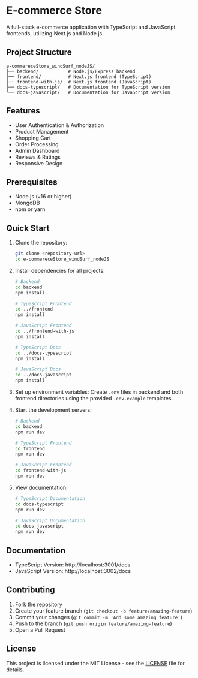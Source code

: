 # E-commerce Store

A full-stack e-commerce application with TypeScript and JavaScript frontends, utilizing Next.js and Node.js.

## Project Structure

```
e-commereceStore_windSurf_nodeJS/
├── backend/           # Node.js/Express backend
├── frontend/          # Next.js frontend (TypeScript)
├── frontend-with-js/  # Next.js frontend (JavaScript)
├── docs-typescript/   # Documentation for TypeScript version
└── docs-javascript/   # Documentation for JavaScript version
```

## Features

- User Authentication & Authorization
- Product Management
- Shopping Cart
- Order Processing
- Admin Dashboard
- Reviews & Ratings
- Responsive Design

## Prerequisites

- Node.js (v16 or higher)
- MongoDB
- npm or yarn

## Quick Start

1. Clone the repository:
   ```bash
   git clone <repository-url>
   cd e-commereceStore_windSurf_nodeJS
   ```

2. Install dependencies for all projects:
   ```bash
   # Backend
   cd backend
   npm install

   # TypeScript Frontend
   cd ../frontend
   npm install

   # JavaScript Frontend
   cd ../frontend-with-js
   npm install

   # TypeScript Docs
   cd ../docs-typescript
   npm install

   # JavaScript Docs
   cd ../docs-javascript
   npm install
   ```

3. Set up environment variables:
   Create `.env` files in backend and both frontend directories using the provided `.env.example` templates.

4. Start the development servers:

   ```bash
   # Backend
   cd backend
   npm run dev

   # TypeScript Frontend
   cd frontend
   npm run dev

   # JavaScript Frontend
   cd frontend-with-js
   npm run dev
   ```

5. View documentation:
   ```bash
   # TypeScript Documentation
   cd docs-typescript
   npm run dev

   # JavaScript Documentation
   cd docs-javascript
   npm run dev
   ```

## Documentation

- TypeScript Version: http://localhost:3001/docs
- JavaScript Version: http://localhost:3002/docs

## Contributing

1. Fork the repository
2. Create your feature branch (`git checkout -b feature/amazing-feature`)
3. Commit your changes (`git commit -m 'Add some amazing feature'`)
4. Push to the branch (`git push origin feature/amazing-feature`)
5. Open a Pull Request

## License

This project is licensed under the MIT License - see the [LICENSE](LICENSE) file for details.
